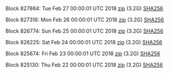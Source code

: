 Block 827864: Tue Feb 27 00:00:01 UTC 2018 [zip](https://dash-bootstrap.ams3.digitaloceanspaces.com/mainnet/2018-02-27/bootstrap.dat.zip) (3.2G) [SHA256](https://dash-bootstrap.ams3.digitaloceanspaces.com/mainnet/2018-02-27/sha256.txt)

Block 827316: Mon Feb 26 00:00:01 UTC 2018 [zip](https://dash-bootstrap.ams3.digitaloceanspaces.com/mainnet/2018-02-26/bootstrap.dat.zip) (3.2G) [SHA256](https://dash-bootstrap.ams3.digitaloceanspaces.com/mainnet/2018-02-26/sha256.txt)

Block 826774: Sun Feb 25 00:00:01 UTC 2018 [zip](https://dash-bootstrap.ams3.digitaloceanspaces.com/mainnet/2018-02-25/bootstrap.dat.zip) (3.2G) [SHA256](https://dash-bootstrap.ams3.digitaloceanspaces.com/mainnet/2018-02-25/sha256.txt)

Block 826225: Sat Feb 24 00:00:01 UTC 2018 [zip](https://dash-bootstrap.ams3.digitaloceanspaces.com/mainnet/2018-02-24/bootstrap.dat.zip) (3.2G) [SHA256](https://dash-bootstrap.ams3.digitaloceanspaces.com/mainnet/2018-02-24/sha256.txt)

Block 825674: Fri Feb 23 00:00:01 UTC 2018 [zip](https://dash-bootstrap.ams3.digitaloceanspaces.com/mainnet/2018-02-23/bootstrap.dat.zip) (3.2G) [SHA256](https://dash-bootstrap.ams3.digitaloceanspaces.com/mainnet/2018-02-23/sha256.txt)

Block 825130: Thu Feb 22 00:00:01 UTC 2018 [zip](https://dash-bootstrap.ams3.digitaloceanspaces.com/mainnet/2018-02-22/bootstrap.dat.zip) (3.2G) [SHA256](https://dash-bootstrap.ams3.digitaloceanspaces.com/mainnet/2018-02-22/sha256.txt)
